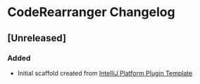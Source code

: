 <!-- Keep a Changelog guide -> https://keepachangelog.com -->

# CodeRearranger Changelog

## [Unreleased]
### Added
- Initial scaffold created from [IntelliJ Platform Plugin Template](https://github.com/JetBrains/intellij-platform-plugin-template)
